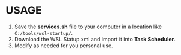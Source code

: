 # USAGE
1.  Save the **services.sh** file to your computer in a location like `C:/tools/wsl-startup/`.
2.  Download the WSL Statup.xml and import it into **Task Scheduler**. 
3.  Modify as needed for you personal use.